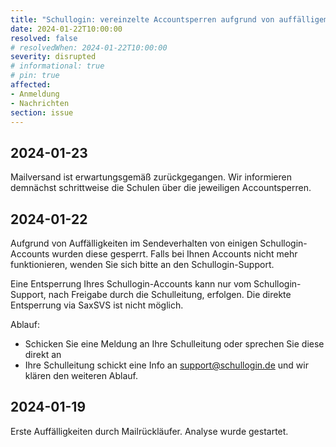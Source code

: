 ```yaml
---
title: "Schullogin: vereinzelte Accountsperren aufgrund von auffälligem Verhalten"
date: 2024-01-22T10:00:00
resolved: false
# resolvedWhen: 2024-01-22T10:00:00
severity: disrupted
# informational: true
# pin: true 
affected:
- Anmeldung
- Nachrichten
section: issue
---
```


## 2024-01-23

Mailversand ist erwartungsgemäß zurückgegangen.
Wir informieren demnächst schrittweise die Schulen über die jeweiligen Accountsperren.

## 2024-01-22

Aufgrund von Auffälligkeiten im Sendeverhalten von einigen Schullogin-Accounts wurden diese gesperrt.
Falls bei Ihnen Accounts nicht mehr funktionieren, wenden Sie sich bitte an den Schullogin-Support.

Eine Entsperrung Ihres Schullogin-Accounts kann nur vom Schullogin-Support, nach Freigabe durch die Schulleitung, erfolgen.
Die direkte Entsperrung via SaxSVS ist nicht möglich.

Ablauf:

* Schicken Sie eine Meldung an Ihre Schulleitung oder sprechen Sie diese direkt an
* Ihre Schulleitung schickt eine Info an support@schullogin.de und wir klären den weiteren Ablauf.

## 2024-01-19

Erste Auffälligkeiten durch Mailrückläufer. Analyse wurde gestartet.
